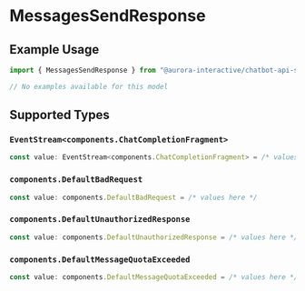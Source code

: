 # MessagesSendResponse

## Example Usage

```typescript
import { MessagesSendResponse } from "@aurora-interactive/chatbot-api-sdk/models/operations";

// No examples available for this model
```

## Supported Types

### `EventStream<components.ChatCompletionFragment>`

```typescript
const value: EventStream<components.ChatCompletionFragment> = /* values here */
```

### `components.DefaultBadRequest`

```typescript
const value: components.DefaultBadRequest = /* values here */
```

### `components.DefaultUnauthorizedResponse`

```typescript
const value: components.DefaultUnauthorizedResponse = /* values here */
```

### `components.DefaultMessageQuotaExceeded`

```typescript
const value: components.DefaultMessageQuotaExceeded = /* values here */
```

